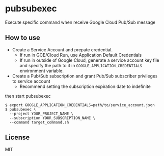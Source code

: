 # pubsubexec

Execute specific command when receive Google Cloud Pub/Sub message

## How to use

- Create a Service Account and prepate credential.
    - If run in GCE/Cloud Run, use Application Default Credentials
    - If run in outside of Google Cloud, generate a service account key file and specify the path to it in `GOOGLE_APPLICATION_CREDENTIALS` environment variable.
- Create a Pub/Sub subscription and grant Pub/Sub subscriber privileges to service account
    - Recommend setting the subscription expiration date to indefinite

then start pubsubexec

```
$ export GOOGLE_APPLICATION_CREDENTIALS=path/to/service_account.json
$ pubsubexec \
  --project YOUR_PROJECT_NAME \
  --subscription YOUR_SUBSCRIPTION_NAME \
  --command target_command.sh
```

## License

MIT

